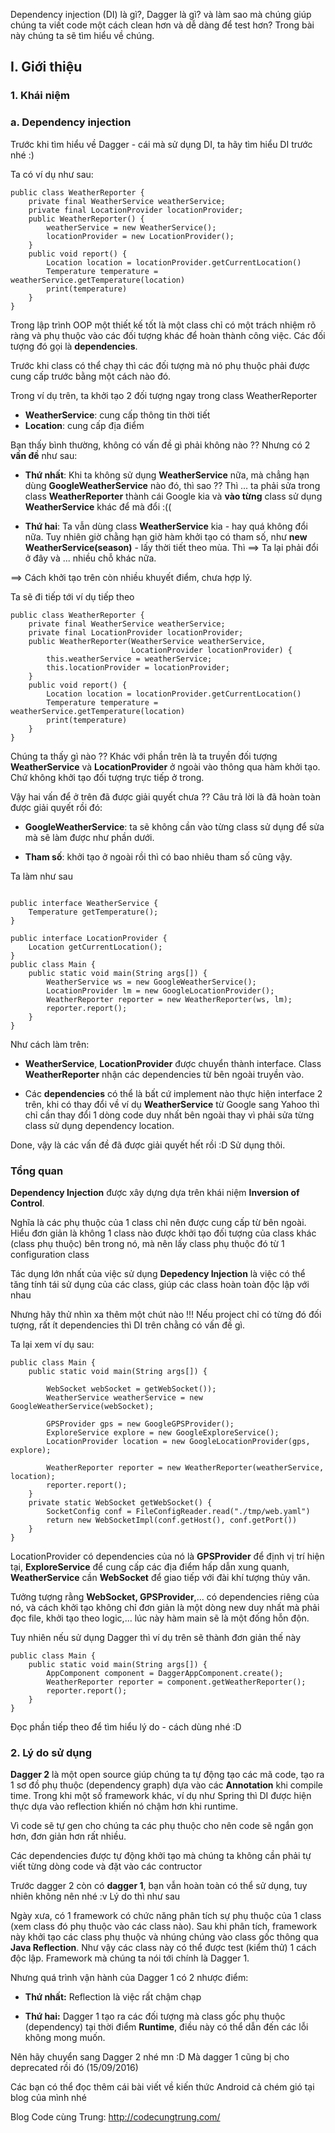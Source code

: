 Dependency injection (DI) là gì?, Dagger là gì? và làm sao mà chúng giúp chúng ta viết code một cách clean hơn và dễ dàng để test hơn? Trong bài này chúng ta sẽ tìm hiểu về chúng.

## I. Giới thiệu

### 1. Khái niệm
 
### a. Dependency injection

Trước khi tìm hiểu về Dagger - cái mà sử dụng DI, ta hãy tìm hiểu DI trước nhé :)

Ta có ví dụ như sau: 
```
public class WeatherReporter {
    private final WeatherService weatherService;
    private final LocationProvider locationProvider;
    public WeatherReporter() {
        weatherService = new WeatherService();
        locationProvider = new LocationProvider();
    }
    public void report() {
        Location location = locationProvider.getCurrentLocation()
        Temperature temperature = weatherService.getTemperature(location)
        print(temperature)
    }
}
```

Trong lập trình OOP một thiết kế tốt là một class chỉ có một trách nhiệm rõ ràng và phụ thuộc vào các đối tượng khác để hoàn thành công việc. Các đối tượng đó gọi là **dependencies**. 

Trước khi class có thể chạy thì các đối tượng mà nó phụ thuộc phải được cung cấp trước bằng một cách nào đó. 

Trong ví dụ trên, ta khởi tạo 2 đối tượng ngay trong class WeatherReporter
- **WeatherService**: cung cấp thông tin thời tiết
- **Location**: cung cấp địa điểm


Bạn thấy bình thường, không có vấn đề gì phải không nào ?? Nhưng có 2 **vấn đề** như sau:

- **Thứ nhất**: Khi ta không sử dụng **WeatherService** nữa, mà chẳng hạn dùng **GoogleWeatherService** nào đó, thì  sao ?? Thì ... ta phải sửa trong class **WeatherReporter** thành cái Google kia và **vào từng** class sử dụng **WeatherService** khác để mà đổi :(( 

- **Thứ hai**: Ta vẫn dùng class **WeatherService** kia - hay quá không đổi nữa. Tuy nhiên giờ chằng hạn giờ hàm khởi tạo có tham số, như  **new WeatherService(season)** - lấy thời tiết theo mùa. Thì ==> Ta lại phải đổi ở đây và ... nhiều chỗ khác nữa.

==> Cách khởi tạo trên còn nhiều khuyết điểm, chưa hợp lý.

Ta sẽ đi tiếp tới ví dụ tiếp theo

```
public class WeatherReporter {
    private final WeatherService weatherService;
    private final LocationProvider locationProvider;
    public WeatherReporter(WeatherService weatherService,
                           LocationProvider locationProvider) {
        this.weatherService = weatherService;
        this.locationProvider = locationProvider;
    }
    public void report() {
        Location location = locationProvider.getCurrentLocation()
        Temperature temperature = weatherService.getTemperature(location)
        print(temperature)
    }
}
```

Chúng ta thấy gì nào ?? Khác với phần trên là ta truyền đối tượng **WeatherService** và **LocationProvider** ở ngoài vào thông qua hàm khởi tạo. Chứ không khởi tạo đối tượng trực tiếp ở trong.

Vậy hai vấn để ở trên đã được giải quyết chưa ?? Câu trả lời là đã hoàn toàn được giải quyết rồi đó:

- **GoogleWeatherService**: ta sẽ không cần vào từng class sử dụng để sửa mà sẽ làm được như phần dưới.

- **Tham số**: khởi tạo ở ngoài rồi thì có bao nhiêu tham số cũng vậy.

Ta làm như sau
```

public interface WeatherService {
    Temperature getTemperature();
}

public interface LocationProvider {
    Location getCurrentLocation();
}
public class Main {
    public static void main(String args[]) {
        WeatherService ws = new GoogleWeatherService();
        LocationProvider lm = new GoogleLocationProvider();
        WeatherReporter reporter = new WeatherReporter(ws, lm);
        reporter.report();
    }
}
```

Như cách làm trên:

- **WeatherService**, **LocationProvider** được chuyển thành interface. Class **WeatherReporter** nhận các dependencies từ bên ngoài truyền vào. 

- Các **dependencies** có thể là bất cứ implement nào thực hiện interface 2 trên, khi có thay đổi về ví dụ **WeatherService** từ Google sang Yahoo thì chỉ cần thay đổi 1 dòng code duy nhất bên ngoài thay vì phải sửa từng class sử dụng dependency location.

Done, vậy là các vấn đề đã được giải quyết hết rồi :D Sử dụng thôi.

### Tổng quan

**Dependency Injection** được xây dựng dựa trên khái niệm **Inversion of Control**. 

Nghĩa là các phụ thuộc của 1 class chỉ nên được cung cấp từ bên ngoài. Hiểu đơn giản là không 1 class nào được khởi tạo đối tượng của class khác (class phụ thuộc) bên trong nó, mà nên lấy class phụ thuộc đó từ 1 configuration class

Tác dụng lớn nhất của việc sử dụng **Depedency Injection** là việc có thể tăng tính tái sử dụng của các class, giúp các class hoàn toàn độc lập với nhau

Nhưng hãy thử nhìn xa thêm một chút nào !!! Nếu project chỉ có từng đó đối tượng, rất ít dependencies thì DI trên chằng có vấn đề gì.

Ta lại xem ví dụ sau:

```
public class Main {
    public static void main(String args[]) {
    
        WebSocket webSocket = getWebSocket());
        WeatherService weatherService = new GoogleWeatherService(webSocket);
       
        GPSProvider gps = new GoogleGPSProvider();
        ExploreService explore = new GoogleExploreService();
        LocationProvider location = new GoogleLocationProvider(gps, explore);
        
        WeatherReporter reporter = new WeatherReporter(weatherService, location);
        reporter.report();
    }
    private static WebSocket getWebSocket() {
        SocketConfig conf = FileConfigReader.read("./tmp/web.yaml")
        return new WebSocketImpl(conf.getHost(), conf.getPort())
    }
}
```

LocationProvider có dependencies của nó là **GPSProvider** để định vị trí hiện tại, **ExploreService** để cung cấp các địa điểm hấp dẫn xung quanh, **WeatherService** cần **WebSocket** để giao tiếp với đài khí tượng thủy văn.

Tưởng tượng rằng **WebSocket, GPSProvider**,... có dependencies riêng của nó, và cách khởi tạo không chỉ đơn giản là một dòng new duy nhất mà phải đọc file, khởi tạo theo logic,... lúc này hàm main sẽ là một đống hỗn độn.

Tuy nhiên nếu sử dụng Dagger thì ví dụ trên sẽ thành đơn giản thế này

```
public class Main {
    public static void main(String args[]) {
        AppComponent component = DaggerAppComponent.create();
        WeatherReporter reporter = component.getWeatherReporter();
        reporter.report();
    }
}
```

Đọc phần tiếp theo để tìm hiểu lý do - cách dùng nhé :D

### 2. Lý do sử dụng

**Dagger 2** là một open source giúp chúng ta tự động tạo các mã code, tạo ra 1 sơ đồ phụ thuộc (dependency graph) dựa vào các **Annotation** khi compile time. Trong khi một số framework khác, ví dụ như Spring thì DI được hiện thực dựa vào reflection khiến nó chậm hơn khi runtime. 

Vì code sẽ tự gen cho chúng ta các phụ thuộc cho nên code sẽ ngắn gọn hơn, đơn giản hơn rất nhiều.

Các dependencies được tự động khởi tạo mà chúng ta không cần phải tự viết từng dòng code và đặt vào các contructor

Trước dagger 2 còn có **dagger 1**, bạn vẫn hoàn toàn có thể sử dụng, tuy nhiên không nên nhé :v Lý do thì như sau

Ngày xưa, có 1 framework có chức năng phân tích sự phụ thuộc của 1 class (xem class đó phụ thuộc vào các class nào). Sau khi phân tích, framework này khởi tạo các class phụ thuộc và nhúng chúng vào class gốc thông qua **Java Reflection**. Như vậy các class này có thể được test (kiểm thử) 1 cách độc lập. Framework mà chúng ta nói tới chính là Dagger 1.

Nhưng quá trình vận hành của Dagger 1 có 2 nhược điểm: 

- **Thứ nhất:**  Reflection là việc rất chậm chạp

- **Thứ hai:** Dagger 1 tạo ra các đối tượng mà class gốc phụ thuộc (dependency) tại thời điểm **Runtime**, điều này có thể dẫn đến các lỗi không mong muốn.

Nên hãy chuyển sang Dagger 2 nhé mn :D Mà dagger 1 cũng bị cho deprecated rồi đó (15/09/2016)

Các bạn có thể đọc thêm cái bài viết về kiến thức Android cả chém gió tại blog của mình nhé

Blog Code cùng Trung: http://codecungtrung.com/